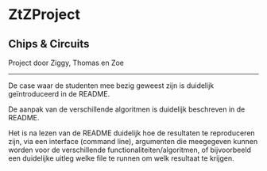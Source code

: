 # ZtZProject
## Chips & Circuits
Project door Ziggy, Thomas en Zoe
___



De case waar de studenten mee bezig geweest zijn is duidelijk geïntroduceerd in de README.

De aanpak van de verschillende algoritmen is duidelijk beschreven in de README.

Het is na lezen van de README duidelijk hoe de resultaten te reproduceren zijn, via een interface (command line), argumenten die meegegeven kunnen worden voor de verschillende functionaliteiten/algoritmen, of bijvoorbeeld een duidelijke uitleg welke file te runnen om welk resultaat te krijgen.


